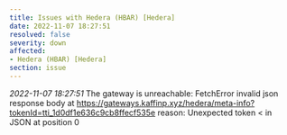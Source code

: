 ```yaml
---
title: Issues with Hedera (HBAR) [Hedera]
date: 2022-11-07 18:27:51
resolved: false
severity: down
affected:
- Hedera (HBAR) [Hedera]
section: issue
---
```


*2022-11-07 18:27:51* The gateway is unreachable: FetchError invalid json response body at https://gateways.kaffinp.xyz/hedera/meta-info?tokenId=tti_1d0df1e636c9cb8ffecf535e reason: Unexpected token < in JSON at position 0